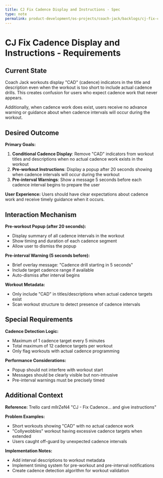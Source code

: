 ```yaml
---
title: CJ Fix Cadence Display and Instructions - Spec
type: note
permalink: product-development/os-projects/coach-jack/backlogs/cj-fix-cadence-display-and-instructions-spec
---
```


# CJ Fix Cadence Display and Instructions - Requirements

## Current State

Coach Jack workouts display "CAD" (cadence) indicators in the title and description even when the workout is too short to include actual cadence drills. This creates confusion for users who expect cadence work that never appears.

Additionally, when cadence work does exist, users receive no advance warning or guidance about when cadence intervals will occur during the workout.

## Desired Outcome  

**Primary Goals:**
1. **Conditional Cadence Display**: Remove "CAD" indicators from workout titles and descriptions when no actual cadence work exists in the workout
2. **Pre-workout Instructions**: Display a popup after 20 seconds showing when cadence intervals will occur during the workout
3. **Pre-interval Warnings**: Show a message 5 seconds before each cadence interval begins to prepare the user

**User Experience:** Users should have clear expectations about cadence work and receive timely guidance when it occurs.

## Interaction Mechanism

**Pre-workout Popup (after 20 seconds):**
- Display summary of all cadence intervals in the workout
- Show timing and duration of each cadence segment
- Allow user to dismiss the popup

**Pre-interval Warning (5 seconds before):**
- Brief overlay message: "Cadence drill starting in 5 seconds"
- Include target cadence range if available
- Auto-dismiss after interval begins

**Workout Metadata:**
- Only include "CAD" in titles/descriptions when actual cadence targets exist
- Scan workout structure to detect presence of cadence intervals

## Special Requirements

**Cadence Detection Logic:**
- Maximum of 1 cadence target every 5 minutes
- Total maximum of 12 cadence targets per workout
- Only flag workouts with actual cadence programming

**Performance Considerations:**
- Popup should not interfere with workout start
- Messages should be clearly visible but non-intrusive
- Pre-interval warnings must be precisely timed

## Additional Context

**Reference:** Trello card mllrZeN4 "CJ - Fix Cadence... and give instructions"

**Problem Examples:**
- Short workouts showing "CAD" with no actual cadence work
- "Collywobbles" workout having excessive cadence targets when extended
- Users caught off-guard by unexpected cadence intervals

**Implementation Notes:**
- Add interval descriptions to workout metadata
- Implement timing system for pre-workout and pre-interval notifications
- Create cadence detection algorithm for workout validation